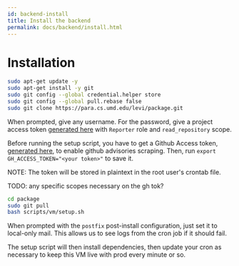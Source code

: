 ```yaml
---
id: backend-install
title: Install the backend
permalink: docs/backend/install.html
---
```


# Installation

```bash
sudo apt-get update -y
sudo apt-get install -y git
sudo git config --global credential.helper store
sudo git config --global pull.rebase false
sudo git clone https://para.cs.umd.edu/levi/package.git
```

When prompted, give any username. For the password, give a project access token [generated here](https://para.cs.umd.edu/levi/package/-/settings/access_tokens) with `Reporter` role and `read_repository` scope.

Before running the setup script, you have to get a Github Access token, [generated here](https://docs.github.com/en/authentication/keeping-your-account-and-data-secure/creating-a-personal-access-token), to enable github advisories scraping. Then, run `export GH_ACCESS_TOKEN="<your token>"` to save it.

NOTE: The token will be stored in plaintext in the root user's crontab file.

TODO: any specific scopes necessary on the gh tok?

```bash
cd package
sudo git pull
bash scripts/vm/setup.sh
```

When prompted with the `postfix` post-install configuration, just set it to local-only mail. This allows us to see logs from the cron job if it should fail.

The setup script will then install dependencies, then update your cron as necessary to keep this VM live with prod every minute or so.
